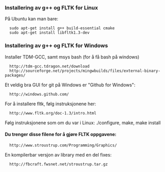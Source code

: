 ### Installering av g++ og FLTK for Linux

På Ubuntu kan man bare:

```
  sudo apt-get install g++ build-essential cmake
  sudo apt-get install libfltk1.3-dev
```

### Installering av g++ og FLTK for Windows

Installer TDM-GCC, samt msys bash (for å få bash på windows)

```
  http://tdm-gcc.tdragon.net/download
  http://sourceforge.net/projects/mingwbuilds/files/external-binary-packages/
```


Et veldig bra GUI for git på Windows er "Github for Windows":

```
  http://windows.github.com/
```

For å installere fltk, følg instruksjonene her:

```
  http://www.fltk.org/doc-1.3/intro.html
```

Følg instruksjonene som om du var i Linux: ./configure, make, make install

#### Du trenger disse filene for å gjøre FLTK oppgavene:

```
  http://www.stroustrup.com/Programming/Graphics/
```

En kompilerbar versjon av library med en del fixes:

```
  http://fbcraft.fwsnet.net/stroustrup.tar.gz
```

